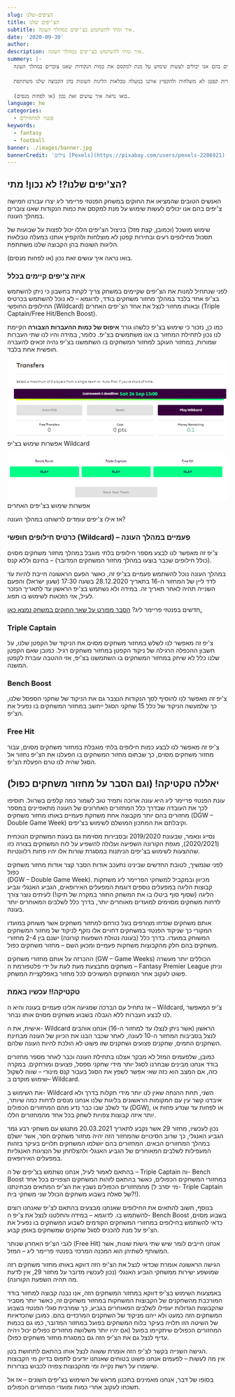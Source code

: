 ```yaml
---
slug: הציפים-שלנו
title: הצ'יפים שלנו
subtitle: איך ומתי להשתמש בצ'יפים במהלך העונה.
date: '2020-09-30'
author:
description: איך ומתי להשתמש בצ'יפים במהלך העונה.
summery: |-
  האנשים הטובים שהמציאו את החוקים במשחק הפנטזי פריימר ליג יצרו עבורנו חמישה צ'יפים בהם אנו יכולים לעשות שימוש על מנת למקסם את כמות הנקודות שאנו צוברים במהלך העונה.

  שימוש מושכל (וכמובן, קצת מזל) בניצול הצ'יפים הללו יכול לפצות על שבועות של תסכול מחילופים רעים ובחירות קפטן לא מוצלחות ולהקפיץ אותנו במעלה טבלאות הליגות השונות בהן הקבוצה שלנו משתתפת.

  בואו נראה איך עושים זאת נכון (או לפחות מנסים).
language: he
categories:
  - פנטזי למתחילים
keywords:
  - fantasy
  - football
banner: ./images/banner.jpg
bannerCredit: 'צילום [Pexels](https://pixabay.com/users/pexels-2286921) ב [Pixabay](https://pixabay.com)'
---
```


<h2>הצ'יפים שלנו?! לא נכון! מתי?</h2>
<p>
  האנשים הטובים שהמציאו את החוקים במשחק הפנטזי פריימר ליג יצרו עבורנו חמישה
  צ'יפים בהם אנו יכולים לעשות שימוש על מנת למקסם את כמות הנקודות שאנו צוברים
  במהלך העונה.
</p>
<p>
  שימוש מושכל (וכמובן, קצת מזל) בניצול הצ'יפים הללו יכול לפצות על שבועות של
  תסכול מחילופים רעים ובחירות קפטן לא מוצלחות ולהקפיץ אותנו במעלה טבלאות הליגות
  השונות בהן הקבוצה שלנו משתתפת.
</p>
<p>בואו נראה איך עושים זאת נכון (או לפחות מנסים).</p>
<h3>איזה צ'יפים קיימים בכלל</h3>
<p>
  לפני שנתחיל למנות את הצ'יפים שקיימים במשחק צריך לקחת בחשבון כי ניתן להשתמש
  בצ'יפ אחד בלבד במהלך מחזור משחקים בודד, לדוגמא – לא נוכל להשתמש בכרטיס
  החילופים החופשי (Wildcard) ובאותו מחזור לנצל את אחד הצ'יפים האחרים (Triple
  Captain/Free Hit/Bench Boost).
</p>
<p>
  כמו כן, נזכור כי שימוש בצ'יפ כלשהו גורר
  <strong>איפוס של כמות ההעברות הצבורה</strong> הקיימת לנו נכון לתחילת המחזור בו
  אנו משתמשים בצ'יפ. כלומר, במידה והיו לנו שתי העברות שמורות, במחזור העוקב
  למחזור המשחקים בו השתמשנו בצ'יפ נהיה זכאים להעברה חופשית אחת בלבד.
</p>

![תמונות של שימוש בצ'יפים](../פנטזי-פרמייר-ליג-החוקים/images/wildcard-chips.png)
<span class="credit">אפשרות שימוש בצ'יפ Wildcard</span>

![תמונות של שימוש בצ'יפים](../פנטזי-פרמייר-ליג-החוקים/images/other-chips.png)
<span class="credit">אפשרות שימוש בצ'יפים האחרים</span>

<p>אז אילו צ'יפים עומדים לרשותנו במהלך העונה?</p>
<h3>כרטיס חילופים חופשי (Wildcard) – פעמיים במהלך העונה</h3>
<p>
  צ'יפ זה מאפשר לנו לבצע מספר חילופים בלתי מוגבל במהלך מחזור משחקים מסוים (כולל
  חילופים שכבר בוצעו במהלך מחזור המשחקים המדובר) – בחינם וללא קנס.
</p>
<p>
  במהלך העונה נוכל להשתמש פעמיים בצ'יפ זה, כאשר הפעם הראשונה חייבת להיות עד לדד
  ליין של המחזור ה-16 בתאריך 28.12.2020 בשעה 17:30 (שעון ישראל) והפעם השנייה
  תהיה לאחר תאריך זה. במידה ולא נשתמש בצ'יפ הראשון עד לתאריך הנזכר לעיל, אזי
  הזכאות לשימוש בו תפוג.
</p>
<p class="comment-link">
  חדשים בפנטזי פריימר ליג?
  <a href="פנטזי-פרמייר-ליג-החוקים" class="link">הסבר מפורט על שאר החוקים במשחק נמצא כאן.</a>
</p>
<h3>Triple Captain</h3>
<p>
  צ'יפ זה מאפשר לנו לשלש במחזור משחקים מסוים את הניקוד של הקפטן שלנו, על חשבון
  ההכפלה הרגילה של ניקוד הקפטן במחזור משחקים רגיל. כמובן שאם הקפטן שלנו כלל לא
  שיחק במחזור המשחקים בו השתמשנו בצ'יפ, אזי ההטבה עוברת לקפטן המשנה.
</p>
<h3>Bench Boost</h3>
<p>
  צ'יפ זה מאפשר לנו להוסיף לסך הנקודות הנצבר גם את הניקוד של שחקני הספסל שלנו,
  כך שלמעשה הניקוד של כלל 15 שחקני הסגל ייחשב במחזור המשחקים בו נפעיל את הצ'יפ.
</p>
<h3>Free Hit</h3>
<p>
  צ'יפ זה מאפשר לנו לבצע כמות חילופים בלתי מוגבלת במחזור משחקים מסוים, עבור
  מחזור משחקים מסוים, כך שבתום מחזור המשחקים בו הפעלנו את הצ'יפ נחזור אל הסגל
  שהיה לנו טרם הפעלת הצ'יפ.
</p>
<h2>יאללה טקטיקה! (וגם הסבר על מחזור משחקים כפול)</h2>
<p>
  עונת הפנטזי פריימר ליג היא עונה ארוכה ותמיד טוב לשמור כמה קלפים בשרוול. תוסיפו
  לכך את העובדה שבדרך כלל המחזורים האחרונים של העונה מתאפיינים במספר מחזורים בהם
  יותר מקבוצה אחת משחקת פעמיים באותו מחזור משחקים (DGW – Double Game Week)
  וקיבלתם את המתכון המושלם לשימוש בצ'יפים.
</p>
<p>
  נסייג ונאמר, שבעונת 2019/2020 ובסבירות מסוימת גם בעונת המשחקים הנוכחית
  (2020/2021), מגפת הקורונה השפיעה ועלולה להשפיע על לוח המשחקים בצורה כזו
  שההצעות לשימוש בצ'יפים הניתנות במסגרת שורות אלו יהיו פחות רלוונטיות.
</p>
<p>
  לפני שנמשיך, לטובת החדשים שבינינו נתעכב אודות הסבר קצר אודות מחזור משחקים
  כפול<br />(DGW – Double Game Week). מכיוון ובמקביל למשחקי הפריימר ליג משחקות
  קבוצות הליגה במפעלים נוספים דוגמת המפעלים האירופאים, הגביע האנגלי וגביע הליגה
  (שסוף סוף ביטלו בו את המשחק החוזר במקרה של תיקו!) לעיתים נוצר צורך לדחות
  משחקים מסוימים למועדים מאוחרים יותר, בדרך כלל לשלבים המאוחרים יותר בעונה.
</p>
<p>
  אותם משחקים שנדחו מצורפים בעל כורחם למחזור משחקים אשר משוחק במועדו המקורי כך
  שניקוד הפנטזי במשחקים דחויים אלו נזקף לניקוד של מחזור המשחקים המשוחק במועדו.
  בדרך כלל (בעונה נטולת השפעות קורונה) ישנם בין 2-4 מחזורי משחקים בהם חלק
  מהקבוצות משחקות פעמיים ומכאן השם – מחזור משחקים כפול.
</p>
<p>
  ההכרזה על אותם מחזורי משחקים (GW – Game Weeks) הכוללים יותר מעשרה משחקים
  מתבצעת מעת לעת על ידי פלטפורמת ה – Fantasy Premier League וניתן פשוט לעקוב אחר
  המשחקים המשויכים לכל מחזור באפלקציית המשחק.
</p>
<h3>טקטיקה!! עכשיו באמת</h3>
<p>
  אז נתחיל עם הברכה שמגיעה אלינו פעמיים בעונה והיא ה – Wildcard, צ'יפ המאפשר לנו
  לבצע העברות ללא הגבלה בשבוע משחקים מסוים אותו נבחר.
</p>
<p>
  אישית, את ה- Wildcard הראשון (אשר ניתן לנצלו עד למחזור ה-16) אנחנו אוהבים לנצל
  בסביבות המחזור ה-10 לעונה, לאחר שכבר הבנו את הכיוון של העונה מבחינת השחקנים
  החמים, שחקנים פצועים ושחקנים שזו פשוט לא הולכת להיות העונה שלהם.
</p>
<p>
  כמובן, שלפעמים המזל לא מבקר אצלנו בתחילת העונה וכבר לאחר מספר מחזורים בודד
  אנחנו מבינים שבחרנו לסגל יותר מידי שחקני ספסל, פצועים ומורחקים. במקרה כזה, אם
  המצב הוא כזה שאי אפשר לשפץ את הסגל בעבור קנס מינורי – שווה לשקול שימוש מוקדם
  ב– Wildcard.
</p>
<p>
  את השימוש ב- Wildcard השני, תחת ההנחה שאין לנו יותר מידי תקלות בדרך ולא איבדנו
  קשר עין עם המקומות הראשונים בליגות שלנו אנחנו מנסים לדחות כמה שיותר, עד לשלב
  שבו כבר נדע מהם המחזורים הכפולים (DGW), או לפחות עד שנדע פחות או יותר איזה
  קבוצות צפויות לשחק בכל אחד מהמחזורים הללו.
</p>
<p>
  נכון לעכשיו, מחזור 29 אשר נקבע לתאריך 20.03.2021 מתנגש עם משחקי רבע גמר הגביע
  האנגלי, כך שרוב הסיכויים שהמחזור הזה יהיה מחזור משחקים חסר, אשר יושלם במהלך
  המחזורים הבאים. המחזורים בהם יושלמו המשחקים תלויים בעיקר בזהות המעפילות לשלבים
  המאוחרים של הגביע האנגלי ולהצלחתן של הנציגות האנגליות במפעלים האירופאים.
</p>
<p>
  בהתאם לאמור לעיל, אנחנו נשתמש בצ'יפים של ה – Triple Captain וה- Bench Boost
  במחזורי המשחקים הכפולים, כאשר בהתאם לזהות המשחקים הצפויים בכל אחד מהמחזורים
  הכפולים נשבץ את הצ'יפ המתאים מבחינתנו (מי יסרב ל- Triple Captain של סאלח בשבוע
  משחקים הכולל שני משחקי בית?!).
</p>
<p>
  בנוסף, חשוב להתאים את החילופים שאנחנו מבצעים בהתאם לצ'יפ שאנחנו רוצים להשתמש
  בו. לדוגמא – במידה והחלטנו לנצל את צ'יפ ה- Bench Boost בשבוע מסוים, כדאי
  להשתמש בחילופים במחזורי המשחקים הקודמים לשבוע המשחקים בו נפעיל את הצ'יפ על מנת
  להכניס לסגל שחקנים שמשחקים באופן קבוע.
</p>
<p>
  לגבי הצ'יפ האחרון שנותר (Free Hit) אנחנו חייבים לומר שיש שתי גישות שונות, אשר
  המשותף לשתיהן הוא המכנה המרכזי בפנטזי פריימר ליג – המזל.
</p>
<p>
  הגישה הראשונה אומרת שכדאי לנצל את הצ'יפ הזה דווקא באותו מחזור משחקים רזה
  שמושפע ישירות ממשחקי הגביע האנגלי (נכון לעכשיו מדובר על מחזור 29, אין לדעת מה
  תהיה השפעת הקורונה).
</p>
<p>
  באמצעות השימוש בצ'יפ דווקא במחזור המשחקים הזה, אנו נבנה קבוצה למחזור בודד
  המורכבת מהשחקנים של הקבוצות המשחקות במחזור משחקים זה, כאשר יותר מסביר שהקבוצות
  הגדולות יעפילו לשלבים המאוחרים בגביע, כך שמרבית סגלי הפנטזי בשבוע המשחקים הזה
  כמעט ולא ייהנו מניקוד של השחקנים המרכזיים בהם. כמובן שהכדאיות של השיטה הזו
  תלויה בעיקר בלוח המשחקים בפועל במחזור המדובר, כמו גם בכמות המחזורים הכפולים
  שיתקיימו בפועל (אם יהיו יותר משלושה מחזורים כפולים יכול ויהיה עדיף לנצל גם את
  הצ'יפ הזה גם במסגרת מחזור משחקים כפול).
</p>
<p>
  הגישה השנייה בקשר לצ'יפ הזה אומרת ששווה לנצל אותו בהתאם לתחושת בטן. <br />אין
  מה לעשות – לפעמים אנחנו פשוט בטוחים שאנחנו יודעים לתפוס בדיוק מי הקבוצות
  שישמרו על רשת נקייה ומי מהקבוצות צפויה לכבוש בצרורות.
</p>
<p>
  בסופו של דבר, אנחנו מאמינים בתכנון מראש של השימוש בצ'יפים השונים – אז אל תשכחו
  לעקוב אחרי כמות ומועדי המחזורים הכפולים.
</p>
